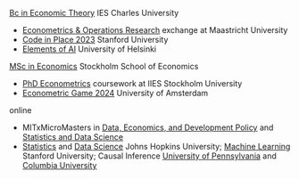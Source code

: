
[Bc in Economic Theory](https://ies.fsv.cuni.cz/en/institute/about-us/my-url) IES Charles University
 -  [Econometrics & Operations Research](https://curriculum.maastrichtuniversity.nl/education/bachelor/bachelor-econometrics-and-operations-research) exchange at Maastricht University
 - [Code in Place 2023](https://codeinplace.stanford.edu/cip3/certificate/1bcm36) Stanford University
 - [Elements of AI](https://certificates.mooc.fi/validate/wspeomm2ier) University of Helsinki

[MSc in Economics](https://www.hhs.se/en/education/msc/mecon/) Stockholm School of Economics
 - [PhD Econometrics](https://www.su.se/institute-for-international-economic-studies/) coursework at IIES Stockholm University
 - [Econometric Game 2024](https://wceconometrics.com/) University of Amsterdam


online
- MITxMicroMasters in [Data, Economics, and Development Policy](https://micromasters.mit.edu/dedp/) and [Statistics and Data Science](https://micromasters.mit.edu/ds/)
- [Statistics](https://coursera.org/share/f7096b8e73d14001bdfdc59b547cb13e) and [Data Science](https://coursera.org/share/e7b63d98d00917a1cb08d621e6447881) Johns Hopkins University; [Machine Learning](https://www.coursera.org/account/accomplishments/specialization/T3Y6ZZBX5LHU?utm_source=link&utm_medium=certificate&utm_content=cert_image&utm_campaign=sharing_cta&utm_product=s12n) Stanford University; Causal Inference [University of Pennsylvania](https://coursera.org/share/b7ff2f515ab40d5f9f9ec54819c04de2) and [Columbia University](https://www.coursera.org/account/accomplishments/verify/SV2NYCC322FZ?utm_source=link&utm_medium=certificate&utm_content=cert_image&utm_campaign=sharing_cta&utm_product=course)
  

